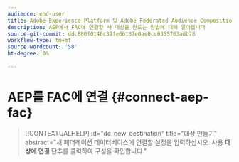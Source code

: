```yaml
---
audience: end-user
title: Adobe Experience Platform 및 Adobe Federated Audience Composition 추가 기능 연결
description: AEP에서 FAC에 연결할 새 대상을 만드는 방법에 대해 알아봅니다
source-git-commit: ddc880f0146c39fe06187e0ae0cc0355763adb78
workflow-type: tm+mt
source-wordcount: '50'
ht-degree: 0%

---
```


# AEP를 FAC에 연결 {#connect-aep-fac}


>[!CONTEXTUALHELP]
>id="dc_new_destination"
>title="대상 만들기"
>abstract="새 페더레이션 데이터베이스에 연결할 설정을 입력하십시오. 사용 **대상에 연결** 단추를 클릭하여 구성을 확인합니다."


